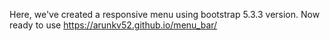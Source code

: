 Here, we've created a responsive menu using bootstrap 5.3.3 version.
Now ready to use
https://arunkv52.github.io/menu_bar/


